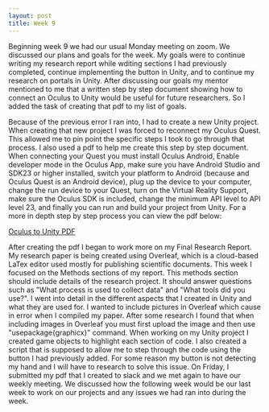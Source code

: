 ```yaml
---
layout: post
title: Week 9
---
```


Beginning week 9 we had our usual Monday meeting on zoom. We discussed our plans and goals for the week. My goals were to continue writing my research report while wditing sections I had previously completed, continue implementing the button in Unity, and to continue my research on portals in Unity. After discussing our goals my mentor mentioned to me that a written step by step document showing how to connect an Oculus to Unity would be useful for future researchers. So I added the task of creating that pdf to my list of goals.

Because of the previous error I ran into, I had to create a new Unity project. When creating that new project I was forced to reconnect my Oculus Quest. This allowed me to pin point the specific steps I took to go through that process. I also used a pdf to help me create this step by step document. When connecting your Quest you must install Oculus Android, Enable developer mode in the Oculus App, make sure you have Android Studio and SDK23 or higher installed, switch your platform to Android (because and Oculus Quest is an Android device), plug up the device to your computer, change the run device to your Quest, turn on the Virtual Reality Support, make sure the Oculus SDK is included, change the minimum API level to API level 23, and finally you can run and build your project from Unity. For a more in depth step by step process you can view the pdf below:

[Oculus to Unity PDF](files/OculusToUnity.pdf)

After creating the pdf I began to work more on my Final Research Report. My research paper is being created using Overleaf, which is a cloud-based LaTex editor used mostly for publishing scientific documents. This week I focused on the Methods sections of my report. This methods section should include details of the research project. It should answer questions such as "What process is used to collect data" and "What tools did you use?". I went into detail in the different aspects that I created in Unity and what they are used for. I wanted to include pictures in Overleaf which cause in error when I compiled my paper. After some research I found that when including images in Overleaf you must first upload the image and then use "usepackage{graphicx}" command. When working on my Unity project I created game objects to highlight each section of code. I also created a script that is supposed to allow me to step through the code using the button I had previously added. For some reason my button is not detecting my hand and I will have to research to solve this issue. On Friday, I submitted my pdf that I created to slack and we met again to have our weekly meeting. We discussed how the following week would be our last week to work on our projects and any issues we had ran into during the week.
